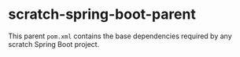 scratch-spring-boot-parent
==============

This parent `pom.xml` contains the base dependencies required by any scratch Spring Boot project.